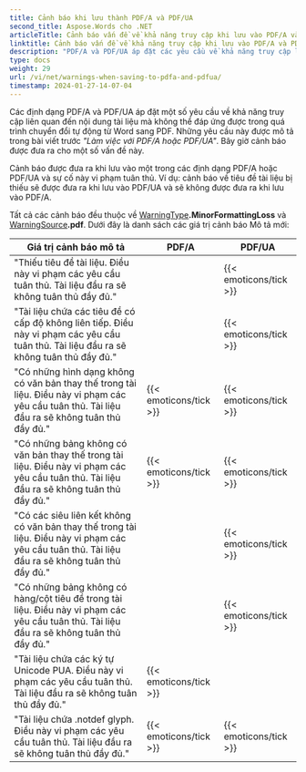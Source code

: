 ```yaml
---
title: Cảnh báo khi lưu thành PDF/A và PDF/UA
second_title: Aspose.Words cho .NET
articleTitle: Cảnh báo vấn đề về khả năng truy cập khi lưu vào PDF/A và PDF/UA
linktitle: Cảnh báo vấn đề về khả năng truy cập khi lưu vào PDF/A và PDF/UA
description: "PDF/A và PDF/UA áp đặt các yêu cầu về khả năng truy cập liên quan đến nội dung tài liệu. Khi lưu vào PDF/A hoặc PDF/UA trong C# và sự cố vi phạm tuân thủ, cảnh báo sẽ được đưa ra."
type: docs
weight: 29
url: /vi/net/warnings-when-saving-to-pdfa-and-pdfua/
timestamp: 2024-01-27-14-07-04
---
```


Các định dạng PDF/A và PDF/UA áp đặt một số yêu cầu về khả năng truy cập liên quan đến nội dung tài liệu mà không thể đáp ứng được trong quá trình chuyển đổi tự động từ Word sang PDF. Những yêu cầu này được mô tả trong bài viết trước *"Làm việc với PDF/A hoặc PDF/UA"*. Bây giờ cảnh báo được đưa ra cho một số vấn đề này.

Cảnh báo được đưa ra khi lưu vào một trong các định dạng PDF/A hoặc PDF/UA và sự cố này vi phạm tuân thủ. Ví dụ: cảnh báo về tiêu đề tài liệu bị thiếu sẽ được đưa ra khi lưu vào PDF/UA và sẽ không được đưa ra khi lưu vào PDF/A.

Tất cả các cảnh báo đều thuộc về [WarningType](https://reference.aspose.com/words/net/aspose.words/warningtype/)**.MinorFormattingLoss** và [WarningSource](https://reference.aspose.com/words/net/aspose.words/warningsource/)**.pdf**. Dưới đây là danh sách các giá trị cảnh báo Mô tả mới:

|  Giá trị cảnh báo mô tả |  PDF/A |  PDF/UA |
|  ------------------------------------------------------------  |  ----------------------  |  ----------------------  |
|  "Thiếu tiêu đề tài liệu. Điều này vi phạm các yêu cầu tuân thủ. Tài liệu đầu ra sẽ không tuân thủ đầy đủ." |                          |   {{< emoticons/tick >}}  |
|  "Tài liệu chứa các tiêu đề có cấp độ không liên tiếp. Điều này vi phạm các yêu cầu tuân thủ. Tài liệu đầu ra sẽ không tuân thủ đầy đủ." |                          |   {{< emoticons/tick >}}  |
|  "Có những hình dạng không có văn bản thay thế trong tài liệu. Điều này vi phạm các yêu cầu tuân thủ. Tài liệu đầu ra sẽ không tuân thủ đầy đủ." |   {{< emoticons/tick >}}  |   {{< emoticons/tick >}}  |
|  "Có những bảng không có văn bản thay thế trong tài liệu. Điều này vi phạm các yêu cầu tuân thủ. Tài liệu đầu ra sẽ không tuân thủ đầy đủ." |   {{< emoticons/tick >}}  |   {{< emoticons/tick >}}  |
|  "Có các siêu liên kết không có văn bản thay thế trong tài liệu. Điều này vi phạm các yêu cầu tuân thủ. Tài liệu đầu ra sẽ không tuân thủ đầy đủ." |                          |   {{< emoticons/tick >}}  |
|  "Có những bảng không có hàng/cột tiêu đề trong tài liệu. Điều này vi phạm các yêu cầu tuân thủ. Tài liệu đầu ra sẽ không tuân thủ đầy đủ." |                          |   {{< emoticons/tick >}}  |
|  "Tài liệu chứa các ký tự Unicode PUA. Điều này vi phạm các yêu cầu tuân thủ. Tài liệu đầu ra sẽ không tuân thủ đầy đủ." |   {{< emoticons/tick >}}  |                          |
|  "Tài liệu chứa .notdef glyph. Điều này vi phạm các yêu cầu tuân thủ. Tài liệu đầu ra sẽ không tuân thủ đầy đủ." |   {{< emoticons/tick >}}  |   {{< emoticons/tick >}}  |
